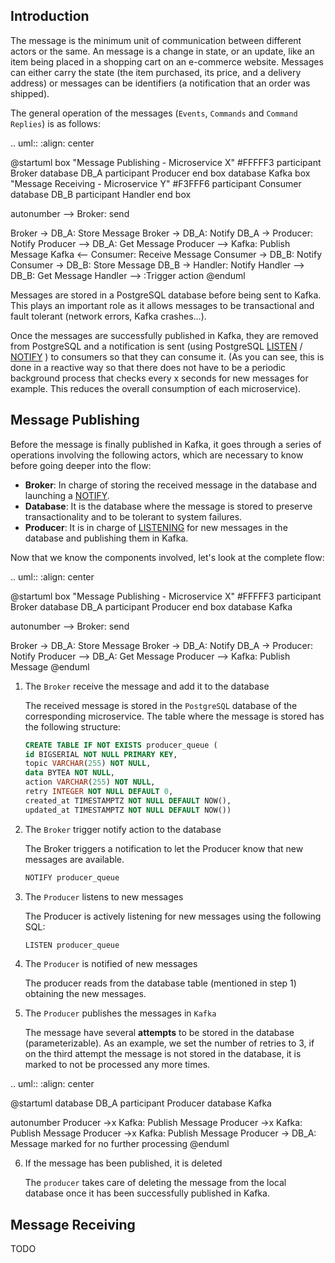 ## Introduction

The message is the minimum unit of communication between different actors or the same. An message is a change in state, 
or an update, like an item being placed in a shopping cart on an e-commerce website.
Messages can either carry the state (the item purchased, its price, and a delivery address) or messages can be identifiers 
(a notification that an order was shipped).

The general operation of the messages (`Events`, `Commands` and `Command Replies`) is as follows:

.. uml::
   :align: center

   @startuml
   box "Message Publishing - Microservice X" #FFFFF3
   participant Broker
   database DB_A
   participant Producer
   end box
   database Kafka
   box "Message Receiving - Microservice Y" #F3FFF6
   participant Consumer
   database DB_B
   participant Handler
   end box
   
   autonumber
   --> Broker: send
   
   Broker -> DB_A: Store Message
   Broker -> DB_A: Notify
   DB_A -> Producer: Notify
   Producer --> DB_A: Get Message
   Producer --> Kafka: Publish Message
   Kafka <-- Consumer: Receive Message
   Consumer -> DB_B: Notify
   Consumer -> DB_B: Store Message
   DB_B -> Handler: Notify
   Handler --> DB_B: Get Message
   Handler --> :Trigger action
   @enduml

Messages are stored in a PostgreSQL database before being sent to Kafka. This plays an important role as it allows
messages to be transactional and fault tolerant (network errors, Kafka crashes...).

Once the messages are successfully published in Kafka, they are removed from PostgreSQL and a notification
is sent (using PostgreSQL [LISTEN](https://www.postgresql.org/docs/9.1/sql-listen.html) / 
[NOTIFY](https://www.postgresql.org/docs/9.1/sql-notify.html) ) to consumers so that they can consume it.
(As you can see, this is done in a reactive way so that there does not have to be
a periodic background process that checks every x seconds for new messages for example. This reduces the overall
consumption of each microservice).

## Message Publishing

Before the message is finally published in Kafka, it goes through a series of operations involving the following actors,
which are necessary to know before going deeper into the flow:
+ **Broker**: In charge of storing the received message in the database and launching a 
  [NOTIFY](https://www.postgresql.org/docs/9.1/sql-notify.html).
+ **Database**: It is the database where the message is stored to preserve transactionality and to be tolerant to system 
  failures.
+ **Producer**: It is in charge of [LISTENING](https://www.postgresql.org/docs/9.1/sql-listen.html) for new messages in the
  database and publishing them in Kafka.

Now that we know the components involved, let's look at the complete flow:

.. uml::
   :align: center

   @startuml
   box "Message Publishing - Microservice X" #FFFFF3
   participant Broker
   database DB_A
   participant Producer
   end box
   database Kafka
   
   autonumber
   --> Broker: send
   
   Broker -> DB_A: Store Message
   Broker -> DB_A: Notify
   DB_A -> Producer: Notify
   Producer --> DB_A: Get Message
   Producer --> Kafka: Publish Message
   @enduml


1. The `Broker` receive the message and add it to the database 
   
   The received message is stored in the `PostgreSQL` database of the corresponding microservice.
   The table where the message is stored has the following structure:
   ```SQL
   CREATE TABLE IF NOT EXISTS producer_queue (
   id BIGSERIAL NOT NULL PRIMARY KEY,
   topic VARCHAR(255) NOT NULL,
   data BYTEA NOT NULL,
   action VARCHAR(255) NOT NULL,
   retry INTEGER NOT NULL DEFAULT 0,
   created_at TIMESTAMPTZ NOT NULL DEFAULT NOW(),
   updated_at TIMESTAMPTZ NOT NULL DEFAULT NOW())
   ```

2. The `Broker` trigger notify action to the database
   
   The Broker triggers a notification to let the Producer know that new messages are available.
   ```SQL
   NOTIFY producer_queue
   ```
   
3. The `Producer` listens to new messages
   
   The Producer is actively listening for new messages using the following SQL:

   ```SQL
   LISTEN producer_queue
   ```
   
4. The `Producer` is notified of new messages

   The producer reads from the database table (mentioned in step 1) obtaining the new messages.

5. The `Producer` publishes the messages in `Kafka`

   The message have several **attempts** to be stored in the database (parameterizable). As an example, we set the
   number of retries to 3, if on the third attempt the message is not stored in the database, it is marked to not be
   processed any more times. 
   
.. uml::
   :align: center

   @startuml
   database DB_A
   participant Producer
   database Kafka
   
   autonumber
   Producer ->x Kafka: Publish Message
   Producer ->x Kafka: Publish Message
   Producer ->x Kafka: Publish Message
   Producer -> DB_A: Message marked for no further processing
   @enduml


6. If the message has been published, it is deleted

   The `producer` takes care of deleting the message from the local database once it has been successfully published in
   Kafka.

## Message Receiving
TODO